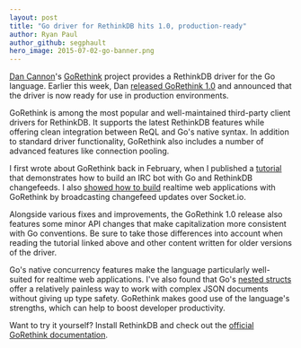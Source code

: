 ```yaml
---
layout: post
title: "Go driver for RethinkDB hits 1.0, production-ready"
author: Ryan Paul
author_github: segphault
hero_image: 2015-07-02-go-banner.png
---
```


[Dan Cannon][dan]'s [GoRethink][] project provides a RethinkDB driver for
the Go language. Earlier this week, Dan [released GoRethink 1.0][release]
and announced that the driver is now ready for use in production
environments.

GoRethink is among the most popular and well-maintained third-party client
drivers for RethinkDB. It supports the latest RethinkDB features while
offering clean integration between ReQL and Go's native syntax. In
addition to standard driver functionality, GoRethink also includes a
number of advanced features like connection pooling.

<!--more-->

I first wrote about GoRethink back in February, when I published a
[tutorial][] that demonstrates how to build an IRC bot with Go and
RethinkDB changefeeds. I also [showed how to build][monitordemo] realtime
web applications with GoRethink by broadcasting changefeed updates over
Socket.io.

Alongside various fixes and improvements, the GoRethink 1.0 release also
features some minor API changes that make capitalization more consistent
with Go conventions. Be sure to take those differences into account when
reading the tutorial linked above and other content written for older
versions of the driver.

Go's native concurrency features make the language particularly
well-suited for realtime web applications. I've also found that Go's
[nested structs][structs] offer a relatively painless way to work with
complex JSON documents without giving up type safety. GoRethink makes good
use of the language's strengths, which can help to boost developer
productivity.

Want to try it yourself? Install RethinkDB and check out the
[official GoRethink documentation][gorethinkdocs].

[dan]: https://twitter.com/_dancannon
[GoRethink]: https://github.com/dancannon/gorethink
[release]: https://github.com/dancannon/gorethink/releases/tag/v1.0.0
[tutorial]: http://rethinkdb.com/blog/go-irc-bot/
[structs]: https://talks.golang.org/2012/10things.slide#4
[monitordemo]: https://github.com/rethinkdb/rethink-status/tree/go-backend
[gorethinkdocs]: https://github.com/dancannon/gorethink/wiki

